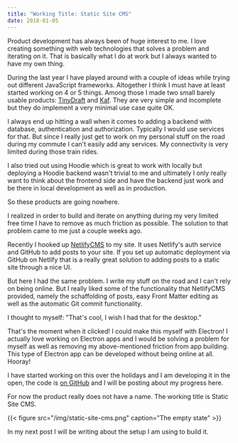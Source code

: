 ```yaml
---
title: "Working Title: Static Site CMS"
date: 2018-01-05
---
```


Product development has always been of huge interest to me. I love creating something with web technologies that solves a problem and iterating on it. That is basically what I do at work but I always wanted to have my own thing. 

During the last year I have played around with a couple of ideas  while trying out different JavaScript frameworks. Altogether I think I must have at least started working on 4 or 5 things. Among those I made two small barely usable products: [TinyDraft](https://www.tinydraft.net) and [Kaf](https://kaf.kahlillechelt.com). They are very simple and incomplete but they do implement a very minimal use case quite OK. 

I always end up hitting a wall when it comes to adding a backend with database, authentication and authorization. Typically I would use services for that. But since I really just get to work on my personal stuff on the road during my commute I can't easily add any services. My connectivity is very limited during those train rides. 

I also tried out using Hoodie which is great to work with locally but deploying a Hoodie backend wasn't trivial to me and ultimately I only really want to think about the frontend side and have the backend just work and be there in local development as well as in production.

So these products are going nowhere. 

I realized in order to build and iterate on anything during my very limited free time I have to remove as much friction as possible. The solution to that problem came to me just a couple weeks ago. 

Recently I hooked up [NetlifyCMS](https://www.netlifycms.org/) to my site. It uses Netlify's auth service and GitHub to add posts to your site. If you set up automatic deployment via GitHub on Netlify that is a really great solution to adding posts to a static site through a nice UI.

But here I had the same problem. I write my stuff on the road and I can't rely on being online. But I really liked some of the functionality that NetlifyCMS provided, namely the schaffolding of posts, easy Front Matter editing as well as the automatic Git commit functionality. 

I thought to myself: "That's cool, I wish I had that for the desktop."

That's the moment when it clicked! I could make this myself with Electron! I actually love working on Electron apps and I would be solving a problem for myself as well as removing my above-mentioned friction from app building. This type of Electron app can be developed without being online at all. Hooray!

I have started working on this over the holidays and I am developing it in the open, the code is [on GitHub](https://github.com/kahlil/static-site-cms) and I will be posting about my progress here. 

For now the product really does not have a name. The working title is Static Site CMS. 

{{< figure src="/img/static-site-cms.png" caption="The empty state" >}}

In my next post I will be writing about the setup I am using to build it.
